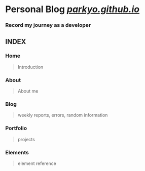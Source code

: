 # Personal Blog <a href = "https://parkyo.github.io/"><i>parkyo.github.io</i></a>
<h3>Record my journey as a developer</h3>

## INDEX
### Home
> Introduction
### About
> About me
### Blog 
> weekly reports, errors, random information
### Portfolio
> projects
### Elements
> element reference
